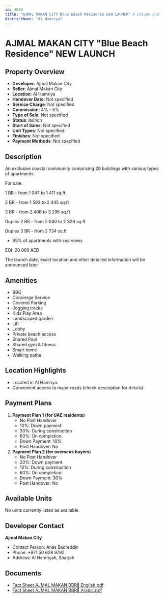 ```yaml
---
id: 4899
title: "AJMAL MAKAN CITY Blue Beach Residence NEW LAUNCH" # Escape quotes for YAML string
districtName: "Al Hamriya"
---
```


# AJMAL MAKAN CITY "Blue Beach Residence" NEW LAUNCH

## Property Overview
- **Developer**: Ajmal Makan City
- **Seller**: Ajmal Makan City
- **Location**: Al Hamriya
- **Handover Date**: Not specified
- **Service Charge**: Not specified
- **Commission**: 4% - 5%
- **Type of Sale**: Not specified
- **Status**: launch
- **Start of Sales**: Not specified
- **Unit Types**: Not specified
- **Finishes**: Not specified
- **Payment Methods**: Not specified

## Description
An exclusive coastal community comprising 20 buildings with various types of apartments



For sale:

 1 BR - from 1 047 to 1 411 sq.ft

 2 BR - from 1 593 to 2 445 sq.ft

 3 BR - from 2 406 to 3 296 sq.ft

 Duplex 2 BR - from 2 040 to 2 329 sq.ft

 Duplex 3 BR - from 2 734 sq.ft



- 95% of apartments with sea views



EOI: 20 000 AED



The launch date, exact location and other detailed information will be announced later

## Amenities
- BBQ
- Concierge Service
- Covered Parking
- Jogging tracks
- Kids Play Area
- Landscaped garden
- Lift
- Lobby
- Private beach access
- Shared Pool
- Shared gym & fitness
- Smart home
- Walking paths

## Location Highlights
- Located in Al Hamriya.
- Convenient access to major roads (check description for details).

## Payment Plans
1. **Payment Plan 1 (for UAE residents)**
   - No Post Handover
   - 10%: Down payment
   - 30%: During construction
   - 60%: On completion
   - Down Payment: 10%
   - Post Handover: No
2. **Payment Plan 2 (for overseas buyers)**
   - No Post Handover
   - 30%: Down payment
   - 10%: During construction
   - 60%: On completion
   - Down Payment: 30%
   - Post Handover: No

## Available Units
No units currently listed as available.

## Developer Contact
**Ajmal Makan City**
- Contact Person: Anas Badreddin
- Phone: +971 50 628 9792
- Address: Al Hamriyah, Sharjah

## Documents
- [Fact Sheet AJMAL MAKAN BBR ِEnglish.pdf](https://cdn.geniemap.net/2025/04/14/UyxPzoPuvBJ6qy50nWxHH8PJlna7YotTGIReM8uO.pdf)
- [Fact Sheet AJMAL MAKAN BBR ِArabic.pdf](https://cdn.geniemap.net/2025/04/14/XERCR8vpzSVXtgbPnofHohGtG8gANk61glC8sexN.pdf)

